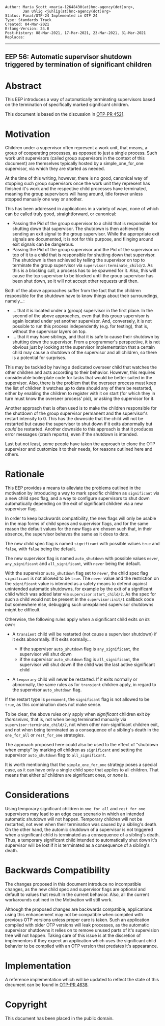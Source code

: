     Author: Maria Scott <maria-12648430(at)hnc-agency(dot)org>,
            Jan Uhlig <juhlig(at)hnc-agency(dot)org>
    Status: Final/OTP-24 Implemented in OTP 24
    Type: Standards Track
    Created: 04-Mar-2021
    Erlang-Version: 24.0
    Post-History: 08-Mar-2021, 17-Mar-2021, 23-Mar-2021, 31-Mar-2021
    Replaces:
****
EEP 56: Automatic supervisor shutdown triggered by termination of significant children
----

Abstract
========

This EEP introduces a way of automatically terminating supervisors based
on the termination of specifically marked significant children.

This document is based on the discussion in [OTP-PR 4521][].

Motivation
==========

Children under a supervisor often represent a work unit, that means, a group
of cooperating processes, as opposed to just a single process. Such work
unit supervisors (called group supervisors in the context of this document)
are themselves typically hosted by a simple\_one\_for\_one supervisor, via
which they are started as needed.

At the time of this writing, however, there is no good, canonical way of
stopping such group supervisors once the work unit they represent has
finished it's work and the respective child processes have terminated,
meaning the group supervisors will hang around, idle forever unless
stopped manually one way or another.

This has been addressed in applications in a variety of ways, none of which
can be called truly good, straightforward, or canonical:

* Passing the Pid of the group supervisor to a child that is responsible for
  shutting down that supervisor. The shutdown is then achieved by sending
  an exit signal to the group supervisor. While the appropriate exit signals
  are documented, it is not for this purpose, and flinging around exit signals
  can be dangerous.
* Passing the Pid of the group supervisor and the Pid of the supervisor on top
  of it to a child that is responsible for shutting down that supervisor.
  The shutdown is then achieved by telling the supervisor on top to terminate
  the group supervisor via `supervisor:terminate_child/2`. As this is a
  blocking call, a process has to be spawned for it. Also, this will cause
  the top supervisor to be blocked until the group supervisor has been shut
  down, so it will not accept other requests until then.

Both of the above approaches suffer from the fact that the children responsible
for the shutdown have to know things about their surroundings, namely...:

* ... that it is located under a (group) supervisor in the first place. In the
  second of the above approaches, even that this group supervisor is again
  located under yet another supervisor. And, conversely, it is not possible
  to run this process independently (e.g. for testing), that is, without
  the supervisor layers on top.
* ... that it may have siblings, and that it is safe to cause their shutdown
  by shutting down the supervisor. From a programmer's perspective, it is not
  obvious just by looking at the supervisor implementation that a certain
  child may cause a shutdown of the supervisor and all children, so there is
  a potential for surprises.

This may be tackled by having a dedicated overseer child that watches the
other children and acts according to their behavior. However, this requires
considerable boilerplate code for tasks that would be better suited in the
supervisor. Also, there is the problem that the overseer process must keep
the list of children it watches up to date should any of them be restarted,
either by enabling the children to register with it on start (for which they
in turn must know the overseer process' pid), or asking the supervisor
for it.

Another approach that is often used is to make the children responsible for
the shutdown of the group supervisor permanent and the supervisor's restart
intensity to 0. This has the downside that the child will not be restarted
but cause the supervisor to shut down if it exits abnormally but _could_
be restarted. Another downside to this approach is that it produces error
messages (crash reports), even if the shutdown is intended.

Last but not least, some people have taken the approach to clone the OTP
supervisor and customize it to their needs, for reasons outlined here and
others.

Rationale
=========

This EEP provides a means to alleviate the problems outlined in the
motivation by introducing a way to mark specific children as `significant`
via a new child spec flag, and a way to configure supervisors to shut down
automatically depending on the exit of significant children via a new
supervisor flag.

In order to keep backwards compatibility, the new flags will only be usable
in the map forms of child specs and supervisor flags, and for the same reason
the default values for the new flags are chosen such that, in their absence,
the supervisor behaves the same as it does to date.

The new child spec flag is named `significant` with possible values `true` and
`false`, with `false` being the default.

The new supervisor flag is named `auto_shutdown` with possible values `never`,
`any_significant` and `all_significant`, with `never` being the default.

With the supervisor `auto_shutdown` flag set to `never`, the child spec flag
`significant` is not allowed to be `true`. The `never` value and the restriction
on the `significant` value is intended as a safety means to defend against
unintended automatic shutdowns, for example by the exit of a significant child
which was added later via `supervisor:start_child/2`. As the spec for such a
child would not be present in the `supervisor:init/1` callback code but
somewhere else, debugging such unexplained supervisor shutdowns might be
difficult.

Otherwise, the following rules apply when a significant child exits _on its
own_:

* A `transient` child will be restarted (not cause a supervisor shutdown)
  if it exits abnormally. If it exits normally...

    * if the supervisor `auto_shutdown` flag is `any_significant`, the supervisor
      will shut down
    * if the supervisor `auto_shutdown` flag is `all_significant`, the supervisor
      will shut down if the child was the last active significant child

* A `temporary` child will never be restarted. If it exits normally or
  abnormally, the same rules as for `transient` children apply, in regard to
  the supervisor `auto_shutdown` flag.

If the restart type is `permanent`, the `significant` flag is not allowed to
be `true`, as this combination does not make sense.

To be clear, the above rules only apply when _significant_ children exit
_by themselves_, that is, not when being terminated manually via
`supervisor:terminate_child/2`, not when other non-significant children exit,
and not when being terminated as a consequence of a sibling's death in the
`one_for_all` or `rest_for_one` strategies.

The approach proposed here could also be used to the effect of "shutdown when
empty" by marking _all_ children as `significant` and setting the supervisor
`auto_shutdown` flag to `all_significant`.

It is worth mentioning that the `simple_one_for_one` strategy poses a special
case, as it can have only a single child spec that applies to all children.
That means that either _all_ children are significant ones, or _none_ is.

Considerations
==============

Using temporary significant children in `one_for_all` and `rest_for_one`
supervisors may lead to an edge case scenario in which an intended automatic
shutdown will not happen. Temporary children will not be restarted, not even
when their termination was caused by a sibling's death. On the other hand,
the automic shutdown of a supervisor is not triggered when a significant
child is terminated as a consequence of a sibling's death. Thus, a temporary
significant child intended to automatically shut down it's supervisor will
be lost if it is terminated as a consequence of a sibling's death.

Backwards Compatibility
=======================

The changes proposed in this document introduce no incompatible changes, as
the new child spec and supervisor flags are optional and default to values
that result in the current behavior. Also, all the current workarounds
outlined in the Motivation will still work.

Although the proposed changes are backwards compatible, applications using
this enhancement may not be compatible when compiled with previous OTP
versions unless proper care is taken.
Such an application compiled with older OTP versions will leak processes,
as the automatic supervisor shutdowns it relies on to remove unused parts of
it's supervision tree will not happen.
Taking care of this issue is at the discretion of implementors if they expect
an application which uses the significant child behavior to be compiled
with an OTP version that predates it's appearance.

Implementation
==============

A reference implementation which will be updated to reflect the state of this
document can be found in [OTP-PR 4638][].

[OTP-PR 4521]: https://github.com/erlang/otp/pull/4521
    "supervisor: add restart type intrinsic #4521"

[OTP-PR 4638]: https://github.com/erlang/otp/pull/4638
    "Reference implementation for EEP 56"

Copyright
=========

This document has been placed in the public domain.

[EmacsVar]: <> "Local Variables:"
[EmacsVar]: <> "mode: indented-text"
[EmacsVar]: <> "indent-tabs-mode: nil"
[EmacsVar]: <> "sentence-end-double-space: t"
[EmacsVar]: <> "fill-column: 70"
[EmacsVar]: <> "coding: utf-8"
[EmacsVar]: <> "End:"
[VimVar]: <> " vim: set fileencoding=utf-8 expandtab shiftwidth=4 softtabstop=4: "
